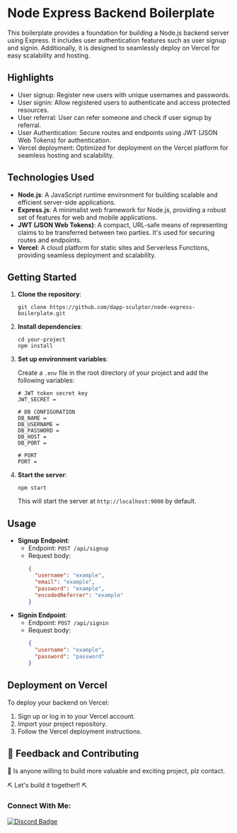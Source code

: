 
# Node Express Backend Boilerplate

This boilerplate provides a foundation for building a Node.js backend server using Express. It includes user authentication features such as user signup and signin. Additionally, it is designed to seamlessly deploy on Vercel for easy scalability and hosting.

## Highlights

- User signup: Register new users with unique usernames and passwords.
- User signin: Allow registered users to authenticate and access protected resources.
- User referral: User can refer someone and check if user signup by referral.
- User Authentication: Secure routes and endpoints using JWT (JSON Web Tokens) for authentication.
- Vercel deployment: Optimized for deployment on the Vercel platform for seamless hosting and scalability.

## Technologies Used

- **Node.js**: A JavaScript runtime environment for building scalable and efficient server-side applications.
- **Express.js**: A minimalist web framework for Node.js, providing a robust set of features for web and mobile applications.
- **JWT (JSON Web Tokens)**: A compact, URL-safe means of representing claims to be transferred between two parties. It's used for securing routes and endpoints.
- **Vercel**: A cloud platform for static sites and Serverless Functions, providing seamless deployment and scalability.

## Getting Started

1. **Clone the repository**:

   ```
   git clone https://github.com/dapp-sculptor/node-express-boilerplate.git
   ```

2. **Install dependencies**:

   ```
   cd your-project
   npm install
   ```

3. **Set up environment variables**:

   Create a `.env` file in the root directory of your project and add the following variables:

   ```
   # JWT token secret key
   JWT_SECRET = 

   # DB CONFIGURATION
   DB_NAME = 
   DB_USERNAME = 
   DB_PASSWORD = 
   DB_HOST = 
   DB_PORT = 

   # PORT
   PORT = 
   ```

4. **Start the server**:

   ```
   npm start
   ```

   This will start the server at `http://localhost:9000` by default.

## Usage

- **Signup Endpoint**:
  - Endpoint: `POST /api/signup`
  - Request body:
    ```json
    {
      "username": "example",
      "email": "example",
      "password": "example",
      "encodedReferrer": "example"
    }
    ```
- **Signin Endpoint**:
  - Endpoint: `POST /api/signin`
  - Request body:
    ```json
    {
      "username": "example",
      "password": "password"
    }
    ```

## Deployment on Vercel

To deploy your backend on Vercel:

1. Sign up or log in to your Vercel account.
2. Import your project repository.
3. Follow the Vercel deployment instructions.

## 💭 Feedback and Contributing

🙏 Is anyone willing to build more valuable and exciting project, plz contact.

⛏ Let's build it together!! ⛏

### Connect With Me:

[![Discord Badge](https://img.shields.io/badge/Discord-5865F2?style=for-the-badge&logo=discord&logoColor=white)](https://discord.com/users/1077968756644511795)
